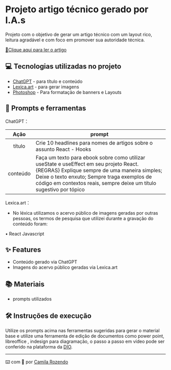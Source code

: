 # Projeto artigo técnico gerado por I.A.s

Projeto com o objetivo de gerar um artigo técnico com um layout rico, leitura agradável e com foco em promover sua autoridade técnica.

<a href="https://web.dio.me/articles/guia-pratico-utilizando-usestate-e-useeffect-em-seu-projeto-react?back=%2Farticles&open-modal=true&page=1&order=oldest" title="View PDF now"> 📕Clique aqui para ler o artigo</a>

## 💻 Tecnologias utilizadas no projeto

- [ChatGPT](https://chat.openai.com/) - para título e conteúdo
- [Lexica.art](https://lexica.art/) - para gerar imagens
- [Photoshop](https://www.adobe.com/br/products/photoshop/landpa.html?gclid=EAIaIQobChMIl5W53dGuhgMVrzjUAR19AgEBEAAYASAAEgL_hPD_BwE&sdid=KQPOM&mv=search&ef_id=EAIaIQobChMIl5W53dGuhgMVrzjUAR19AgEBEAAYASAAEgL_hPD_BwE:G:s&s_kwcid=AL!3085!3!534509111647!e!!g!!photoshop!188192502!10077842982&gad_source=1) - Para formatação de banners e Layouts

## 📄 Prompts e ferramentas


ChatGPT：

|   Ação   | prompt                                                                                                                                                                                                                                                                         |
| :------: | ------------------------------------------------------------------------------------------------------------------------------------------------------------------------------------------------------------------------------------------------------------------------------ |
|  título  | Crie 10 headlines para nomes de artigos sobre o assunto React - Hooks                                                                                                                                                                                                    |
| conteúdo | Faça um texto para ebook sobre como utilizar useState e useEffect em seu projeto React. {REGRAS} Explique sempre de uma maneira simples; Deixe o texto enxuto; Sempre traga exemplos de código em contextos reais, sempre deixe um título sugestivo por tópico |


Lexica.art：

- No léxica utilizamos o acervo público de imagens geradas por outras pessoas, os termos de pesquisa que utilizei durante a gravação do conteúdo foram:

• React Javascript



## ✨ Features

- Conteúdo gerado via ChatGPT
- Imagens do acervo público geradas via Lexica.art

## 📚 Materiais

- prompts utilizados

## 🛠️ Instruções de execução

Utilize os prompts acima nas ferramentas sugeridas para gerar o material base e utilize uma ferramenta de edição de documentos como power point, libreoffice , indesign para diagramação, o passo a passo em vídeo pode ser conferido na plataforma da [DIO](https://dio.me).



---

⌨️ com 💜 por [Camila Rozendo](https://github.com/camilarozendo)
